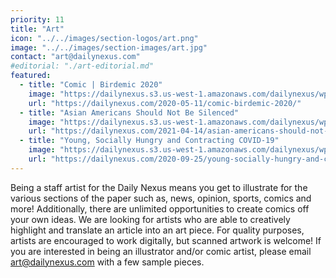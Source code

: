```yaml
---
priority: 11
title: "Art"
icon: "../../images/section-logos/art.png"
image: "../../images/section-images/art.jpg"
contact: "art@dailynexus.com"
#editorial: "./art-editorial.md"
featured:
  - title: "Comic | Birdemic 2020"
    image: "https://dailynexus.s3.us-west-1.amazonaws.com/dailynexus/wp-content/uploads/2020/05/pidgeons-comic.png"
    url: "https://dailynexus.com/2020-05-11/comic-birdemic-2020/"
  - title: "Asian Americans Should Not Be Silenced"
    image: "https://dailynexus.s3.us-west-1.amazonaws.com/dailynexus/wp-content/uploads/2021/04/13222023/photo_2021-04-06_22-57-56.jpg"
    url: "https://dailynexus.com/2021-04-14/asian-americans-should-not-be-silenced/"
  - title: "Young, Socially Hungry and Contracting COVID-19"
    image: "https://dailynexus.s3.us-west-1.amazonaws.com/dailynexus/wp-content/uploads/2020/09/Students_Experiences_With_Coronavirus-768x504.png"
    url: "https://dailynexus.com/2020-09-25/young-socially-hungry-and-contracting-covid-19/"
---
```

Being a staff artist for the Daily Nexus means you get to illustrate for the various sections of the paper such as, news, opinion, sports, comics and more! Additionally, there are unlimited opportunities to create comics off your own ideas. We are looking for artists who are able to creatively highlight and translate an article into an art piece. For quality purposes, artists are encouraged to work digitally, but scanned artwork is welcome! If you are interested in being an illustrator and/or comic artist, please email art@dailynexus.com with a few sample pieces.
